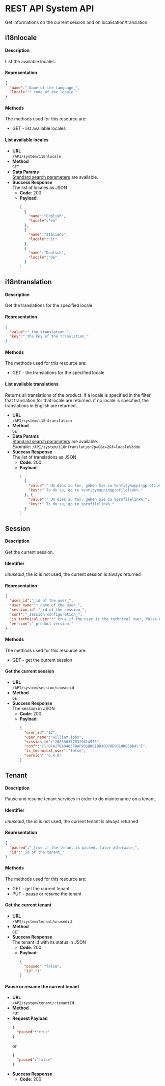 # REST API System API

Get informations on the current session and on localisation/translation.

## i18nlocale

#### Description

List the available locales.

#### Representation
```json
{
  "name":"_Name of the language_",
  "locale":"_code of the locale_"
}
```

#### Methods

The methods used for this resource are:

* GET - list available locales

#### List available locales

* **URL**  
  `/API/system/i18nlocale`  
* **Method**  
  `GET`
* **Data Params**  
  [Standard search parameters](rest-api-overview.md#resource_search) are available.  
* **Success Response**  
  The list of locales as JSON
  * **Code**: 200
  * **Payload**:  
    ```json
    [
      {
        "name":"English",
        "locale":"en"
      },
      {
        "name":"Italiano",
        "locale":"it"
      },
      {
        "name":"Deutsch",
        "locale":"de"
      }
    ]
    ```

## i18ntranslation

#### Description

Get the translations for the specified locale.

#### Representation

```json
{
  "value":"_the translation_",
  "key":"_the key of the translation_"
}
```

#### Methods

The methods used for this resource are:

* GET - the translations for the specified locale

#### List available translations

Returns all translations of the product. If a locale is specified in the filter, that translation for that locale are returned. if no locale is specified, the translations in English are returned.

* **URL**  
  `/API/system/i18ntranslation`  
* **Method**  
  `GET`
* **Data Params**  
  [Standard search parameters](rest-api-overview.md#resource_search) are available.  
  _Example_: `/API/system/i18ntranslation?p=0&c=2&f=locale%3dde` 
* **Success Response**  
  The list of translations as JSON
  * **Code**: 200
  * **Payload**:  
    ```json
    [
      {
        "value":" Um dies zu tun, gehen Sie zu %entitymappingprofilelink%.",
        "key":" To do so, go to %entitymappingprofilelink%."
      }, {
        "value":" Um dies zu tun, gehen Sie zu %profilelink%.",
        "key":" To do so, go to %profilelink%."
      }
    ]
    ```

## Session

#### Description

Get the current session.

#### Identifier

_unusedid_, the id is not used, the current session is always returned

#### Representation

```json
{
  "user_id":"_id of the user_",
  "user_name":"_name of the user_",
  "session_id":"_id of the session_",
  "conf":"_session configuration_",
  "is_technical_user":"_true if the user is the technical user, false otherwise_",
  "version":"_product version_"
}
```

#### Methods

The methods used for this resource are:

* GET - get the current session

#### Get the current session

* **URL**  
  `/API/system/session/unusedid`  
* **Method**  
  `GET`
* **Success Response**  
  The session in JSON
  * **Code**: 200
  * **Payload**:  
    ```json
    {
      "user_id":"12",
      "user_name":"william.jobs",
      "session_id":"2885803778329414975",
      "conf":"[\"D7A27EA0483FBAF903BD61BD16D70EF610DBE6D4\"]",
      "is_technical_user":"false",
      "version":"6.4.0"
    }
    ```

## Tenant

#### Description

Pause and resume tenant services in order to do maintenance on a tenant.

#### Identifier

_unusedid_, the id is not used, the current tenant is always returned

#### Representation
```json
{
  "paused":"_true if the tenant is paused, false otherwise_",
  "id":"_id of the tenant_"
}
```

#### Methods

The methods used for this resource are:

* GET - get the current tenant
* PUT - pause or resume the tenant

#### Get the current tenant
* **URL**  
  `/API/system/tenant/unusedid`  
* **Method**  
  `GET`
* **Success Response**  
  The tenant id with its status in JSON
  * **Code**: 200
  * **Payload**:  
    ```json
    {
      "paused":"false",
      "id":"1"
    }
    ```

#### Pause or resume the current tenant

* **URL**  
  `/API/system/tenant/:tenantId`  
* **Method**  
  `PUT`
* **Request Payload**  
  ```json
  {
    "paused":"true"
  }
  ```
  or
  ```json
  {
    "paused":"false"
  }
  ```
* **Success Response**  
  * **Code**: 200 

